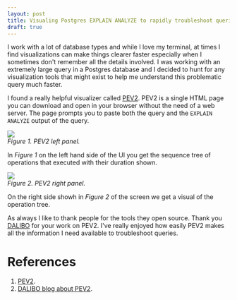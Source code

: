 ```yaml
---
layout: post
title: Visualing Postgres EXPLAIN ANALYZE to rapidly troubleshoot queries
draft: true
---
```

I work with a lot of database types and while I love my terminal, at times I find visualizations can make things clearer faster especially when I sometimes don't remember all the details involved. I was working with an extremely large query in a Postgres database and I decided to hunt for any visualization tools that might exist to help me understand this problematic query much faster.

I found a really helpful visualizer called [PEV2](https://github.com/dalibo/pev2/blob/master/index.html). PEV2 is a single HTML page you can download and open in your browser without the need of a web server. The page prompts you to paste both the query and the `EXPLAIN ANALYZE` output of the query. 

![](https://blog.dalibo.com/img/202101_pev2_diagram.png)  
_Figure 1. PEV2 left panel._

In _Figure 1_ on the left hand side of the UI you get the sequence tree of operations that executed with their duration shown.

![](https://blog.dalibo.com/img/202101_pev2_highlight.png)  
_Figure 2. PEV2 right panel._

On the right side showh in _Figure 2_ of the screen we get a visual of the operation tree.

As always I like to thank people for the tools they open source. Thank you [DALIBO](https://blog.dalibo.com) for your work on PEV2. I've really enjoyed how easily PEV2 makes all the information I need available to troubleshoot queries.

# References
1. [PEV2](https://github.com/dalibo/pev2/blob/master/index.html).
2. [DALIBO blog about PEV2](https://blog.dalibo.com/2021/02/09/pev2_whats_new_en.html).
